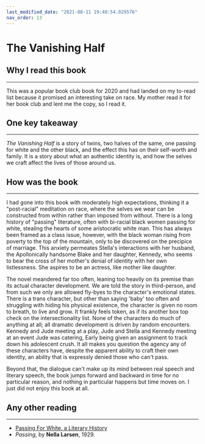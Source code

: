 ```yaml
---
last_modified_date: "2021-08-11 19:40:54.029576"
nav_order: 13
---
```

# The Vanishing Half

## Why I read this book
---
This was a popular book club book for 2020 and had landed on my to-read list because it promised an interesting take on race. My mother read it for her book club and lent me the copy, so I read it.

## One key takeaway
---
_The Vanishing Half_ is a story of twins, two halves of the same, one passing for white and the other black, and the effect this has on their self-worth and family. It is a story about what an authentic identity is, and how the selves we craft affect the lives of those around us.

## How was the book
---
I had gone into this book with moderately high expectations, thinking it a "post-racial" meditation on race, where the selves we wear can be constructed from within rather than imposed from without. There is a long history of "passing" literature, often with bi-racial black women passing for white, stealing the hearts of some aristocratic white man. This has always been framed as a class issue, however, with the black woman rising from poverty to the top of the mountain, only to be discovered on the precipice of marriage. This anxiety permeates Stella's interactions with her husband, the Apollonically handsome Blake and her daughter, Kennedy, who seems to bear the cross of her mother's denial of identity with her own listlessness. She aspires to be an actress, like mother like daughter.

The novel meandered far too often, leaning too heavily on its premise than its actual character development. We are told the story in third-person, and from such we only are allowed fly-byes to the character's emotional states. There is a trans character, but other than saying 'baby' too often and struggling with hiding his physical existence, the character is given no room to breath, to live and grow. It frankly feels token, as if its another box top check on the intersectionality list. None of the characters do much of anything at all; all dramatic development is driven by random encounters. Kennedy and Jude meeting at a play, Jude and Stella and Kennedy meeting at an event Jude was catering, Early being given an assignment to track down his adolescent crush. It all makes you question the agency any of these characters have, despite the apparent ability to craft their own identity, an ability that is expressly denied those who can't pass.

Beyond that, the dialogue can't make up its mind between real speech and literary speech, the book jumps forward and backward in time for no particular reason, and nothing in particular happens but time moves on. I just did not enjoy this book at all.

## Any other reading
---
- [Passing For White, a Literary History](https://lithub.com/passing-for-white-a-literary-history/)
- _Passing_, by **Nella Larsen**, 1929.